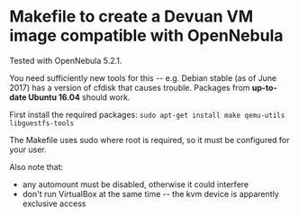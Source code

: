 Makefile to create a Devuan VM image compatible with OpenNebula
===============================================================

Tested with OpenNebula 5.2.1.

You need sufficiently new tools for this -- e.g. Debian stable (as of June 2017) has a version of cfdisk that causes trouble.
Packages from **up-to-date Ubuntu 16.04** should work.

First install the required packages:
`sudo apt-get install make qemu-utils libguestfs-tools`

The Makefile uses sudo where root is required, so it must be configured for your user.

Also note that:

- any automount must be disabled, otherwise it could interfere
- don't run VirtualBox at the same time -- the kvm device is apparently exclusive access
